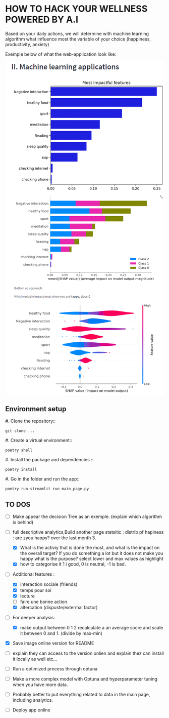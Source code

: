 
HOW TO HACK YOUR WELLNESS POWERED BY A.I
==========

Based on your daily actions, we will determine with machine learning algorithm what influence most the variable of your choice (happiness, productivity, anxiety)

Exemple below of what the web-application look like:

![My animated logo](ml_features.gif)
![My animated logo](ml_shap.gif)



Environment setup
-----------------

#. Clone the repository::

    git clone ...

#. Create a virtual environment::

    poetry shell

#. Install the package and dependencies ::

    poetry install
   
#. Go in the folder and run the app::

    poetry run streamlit run main_page.py


    
    
## TO DOS
- [ ] Make appear the decision Tree as an exemple. (explain which algorithm is behind)

- [ ] full descriptive analytics,Build another page statsitic : distrib pf hapiness : are zyou happy? over the last month 3.
    - [x]  What is the activiy that is done the most, and what is the impact on the overall target? If you do something a lot but it does not make you happy what is the purpose? select lower and max values as highlight
    - [x]  how to categorise it 1 i good, 0 is neutral, -1 is bad.
- [ ] Additional features :  
    - [X] interaction sociale (friends)
    - [X] temps pour soi
    - [X] lecture 
    - [ ] faire une bonne action
    - [X] altercation (dispuste/extermal factor)
- [ ] For deeper analysis:
    - [X] make output between 0 1 2 recalculate a an average socre and scale it between 0 and 1. (divide by max-min)

- [x] Save image online version for README
- [ ] explain they can access to the version onlien and explain thez can install it locally as well etc...
- [ ] Run a optimized process through optuna
- [ ] Make a more complex model with Optuna and hyperparameter tuning when you have more data.
- [ ] Probably better to put everything related to data in the main page, including analytics.
- [ ] Deploy app online